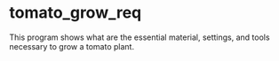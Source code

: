# tomato_grow_req
This program shows what are the essential material, settings, and tools necessary to grow a tomato plant.
